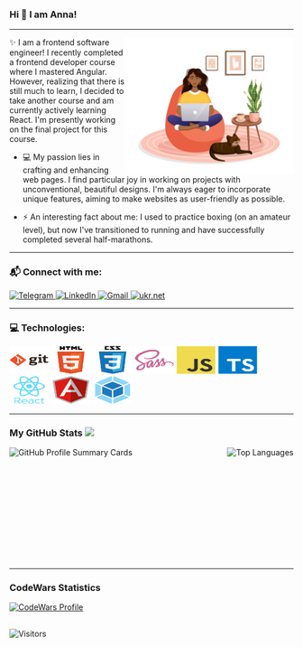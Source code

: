 ### Hi 👋 I am Anna!

<!--
**Matveeva-Ann/Matveeva-Ann** is a ✨ _special_ ✨ repository because its `README.md` (this file) appears on your GitHub profile.

Here are some ideas to get you started:

- 🔭 I’m currently working on ...
- 🌱 I’m currently learning ...
- 👯 I’m looking to collaborate on ...
- 🤔 I’m looking for help with ...
- 💬 Ask me about ...
- 📫 How to reach me: ...
- 😄 Pronouns: ...
- ⚡ Fun fact: ...
-->

---
<img align="right" src="https://github.com/Matveeva-Ann/Matveeva-Ann/blob/main/stock-vector-woman-sitting-bean-bag-chair-home-laptop-computer-remote-work.jpg?raw=true" alt="Anna's Image" width="300" >

✨ I am a frontend software engineer! I recently completed a frontend developer course where I mastered Angular. However, realizing that there is still much to learn, I decided to take another course and am currently actively learning React. I'm presently working on the final project for this course.


- 💻 My passion lies in crafting and enhancing web pages. I find particular joy in working on projects with unconventional, beautiful designs. I'm always eager to incorporate unique features, aiming to make websites as user-friendly as possible.

- ⚡ An interesting fact about me: I used to practice boxing (on an amateur level), but now I've transitioned to running and have successfully completed several half-marathons.


---

### 📬 **Connect with me:**

 <a href="https://t.me/AnnaMatveyeyva">
    <img src="https://img.shields.io/badge/Telegram-2CA5E0?style=for-the-badge&logo=telegram&logoColor=white" alt="Telegram">
  </a>
  
  <a href="https://www.linkedin.com/in/anna-matveeva-b77607255/">
    <img src="https://img.shields.io/badge/LinkedIn-0077B5?style=for-the-badge&logo=linkedin&logoColor=white" alt="LinkedIn">
  </a>
  
  <a href="mailto:anna.matveeva.work@gmail.com">
    <img src="https://img.shields.io/badge/Gmail-D14836?style=for-the-badge&logo=gmail&logoColor=white" alt="Gmail">
  </a>
  
  <a href="mailto:anna-matveyeva@ukr.net">
    <img src="https://img.shields.io/badge/ukr.net-5C2D91?style=for-the-badge&logo=mail.ru&logoColor=white" alt="ukr.net">
  </a>

---

### 💻 **Technologies:**

<div>
   <img src="https://raw.githubusercontent.com/devicons/devicon/55609aa5bd817ff167afce0d965585c92040787a/icons/git/git-original-wordmark.svg" alt="Git" width="70" height="50">
  <img src="https://raw.githubusercontent.com/devicons/devicon/55609aa5bd817ff167afce0d965585c92040787a/icons/html5/html5-original-wordmark.svg" alt="HTML5" width="70" height="50">
  <img src="https://raw.githubusercontent.com/devicons/devicon/55609aa5bd817ff167afce0d965585c92040787a/icons/css3/css3-original-wordmark.svg" alt="CSS" width="70" height="50">
  <img src="https://raw.githubusercontent.com/devicons/devicon/55609aa5bd817ff167afce0d965585c92040787a/icons/sass/sass-original.svg" alt="Sass/Scss" width="70" height="50">
  <img src="https://raw.githubusercontent.com/devicons/devicon/55609aa5bd817ff167afce0d965585c92040787a/icons/javascript/javascript-original.svg" alt="JavaScript" width="70" height="50">
  <img src="https://raw.githubusercontent.com/devicons/devicon/55609aa5bd817ff167afce0d965585c92040787a/icons/typescript/typescript-original.svg" alt="TypeScript" width="70" height="50">
  <img src="https://raw.githubusercontent.com/devicons/devicon/55609aa5bd817ff167afce0d965585c92040787a/icons/react/react-original-wordmark.svg" alt="React" width="70" height="50">
  <img src="https://raw.githubusercontent.com/devicons/devicon/55609aa5bd817ff167afce0d965585c92040787a/icons/angularjs/angularjs-original.svg" alt="Angular" width="70" height="50">
  <img src="https://raw.githubusercontent.com/devicons/devicon/55609aa5bd817ff167afce0d965585c92040787a/icons/webpack/webpack-original.svg" alt="Webpack" width="70" height="50">
</div>

---

### **My GitHub Stats** <img src = "https://i.pinimg.com/originals/65/c4/f4/65c4f452571be1261e9c623f7da488ac.gif" width = 25px> 
 
<div style="display: flex; justify-content: space-between; width: 100%;">
  <img src="http://github-profile-summary-cards.vercel.app/api/cards/stats?username=Matveeva-Ann&theme=default" alt="GitHub Profile Summary Cards" style="height: 200px;">
  <img src="https://github-readme-stats.vercel.app/api/top-langs/?username=Matveeva-Ann&layout=compact" alt="Top Languages" style="height: 200px;">
</div>

---

### CodeWars Statistics

<a href="https://www.codewars.com/users/Matveeva-Ann" target="_blank">
  <img src="https://www.codewars.com/users/Matveeva-Ann/badges/micro" alt="CodeWars Profile" width="200" height="90">
</a>

##
![Visitors](https://visitor-badge.laobi.icu/badge?page_id=Matveeva-Ann.Matveeva-Ann)

